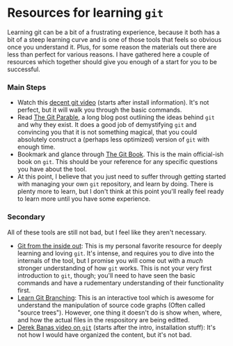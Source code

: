 # Resources for learning `git`

Learning git can be a bit of a frustrating experience, because it both has a bit of a steep learning curve and is one of those tools that feels so obvious once you understand it.  Plus, for some reason the materials out there are less than perfect for various reasons.  I have gathered here a couple of resources which together should give you enough of a start for you to be successful.

### Main Steps
* Watch this [decent git video](https://youtu.be/Y9XZQO1n_7c?t=154) (starts after install information).  It's not perfect, but it will walk you through the basic commands.
* Read [The Git Parable](http://tom.preston-werner.com/2009/05/19/the-git-parable.html), a long blog post outlining the ideas behind `git` and why they exist.  It does a good job of demystifying `git` and convincing you that it is not something magical, that you could absolutely construct a (perhaps less optimized) version of `git` with enough time.
* Bookmark and glance through [The Git Book](https://git-scm.com/book/en/v2).  This is the main official-ish book on `git`.  This should be your reference for any specific questions you have about the tool.
* At this point, I believe that you just need to suffer through getting started with managing your own `git` repository, and learn by doing. There is plenty more to learn, but I don't think at this point you'll really feel ready to learn more until you have some experience.

### Secondary
All of these tools are still not bad, but I feel like they aren't necessary.

* [Git from the inside out](https://codewords.recurse.com/issues/two/git-from-the-inside-out): This is my personal favorite resource for deeply learning and loving `git`.  It's intense, and requires you to dive into the internals of the tool, but I promise you will come out with a *much* stronger understanding of how `git` works.  This is not your very first introduction to `git`, though; you'll need to have seen the basic commands and have a rudementary understanding of their functionality first.
* [Learn Git Branching](https://learngitbranching.js.org/): This is an interactive tool which is awesome for understand the manipulation of source code graphs (Often called "source trees").  However, one thing it doesn't do is show when, where, and how the actual files in the respository are being editted.
* [Derek Banas video on `git`](https://youtu.be/r63f51ce84A?t=395) (starts after the intro, installation stuff): It's not how I would have organized the content, but it's not bad.
